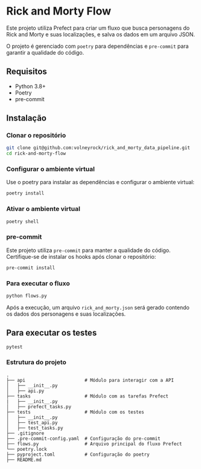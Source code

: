 # Rick and Morty Flow

Este projeto utiliza Prefect para criar um fluxo que busca personagens do Rick and Morty e suas localizações, e salva os dados em um arquivo JSON.

O projeto é gerenciado com `poetry` para dependências e `pre-commit` para garantir a qualidade do código.

## Requisitos

- Python 3.8+
- Poetry
- pre-commit

## Instalação

### Clonar o repositório

```bash
git clone git@github.com:volneyrock/rick_and_morty_data_pipeline.git
cd rick-and-morty-flow
```

### Configurar o ambiente virtual

Use o poetry para instalar as dependências e configurar o ambiente virtual:

```bash
poetry install
```

### Ativar o ambiente virtual

```bash
poetry shell
```

### pre-commit
Este projeto utiliza `pre-commit` para manter a qualidade do código. Certifique-se de instalar os hooks após clonar o repositório:

```bash
pre-commit install
```

### Para executar o fluxo

```bash
python flows.py
```

Após a execução, um arquivo `rick_and_morty.json` será gerado contendo os dados dos personagens e suas localizações.

## Para executar os testes

```bash
pytest
```

### Estrutura do projeto

```
.
├── api                      # Módulo para interagir com a API
│   ├── __init__.py
│   ├── api.py
├── tasks                    # Módulo com as tarefas Prefect
|   ├── __init__.py
│   ├── prefect_tasks.py
├── tests                    # Módulo com os testes
│   ├── __init__.py
│   ├── test_api.py
│   ├── test_tasks.py
├── .gitignore
├── .pre-commit-config.yaml  # Configuração do pre-commit
├── flows.py                 # Arquivo principal do fluxo Prefect
└── poetry.lock
├── pyproject.toml           # Configuração do poetry
├── README.md
```
